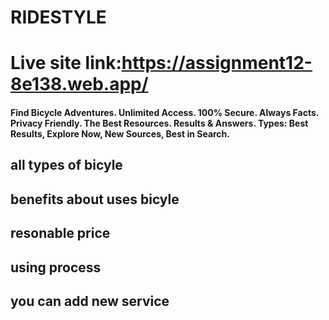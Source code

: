 # RIDESTYLE

# Live site link:https://assignment12-8e138.web.app/

#### Find Bicycle Adventures. Unlimited Access. 100% Secure. Always Facts. Privacy Friendly. The Best Resources. Results & Answers. Types: Best Results, Explore Now, New Sources, Best in Search.


## all types of bicyle


## benefits about uses bicyle


## resonable price


## using process


## you can add new service

